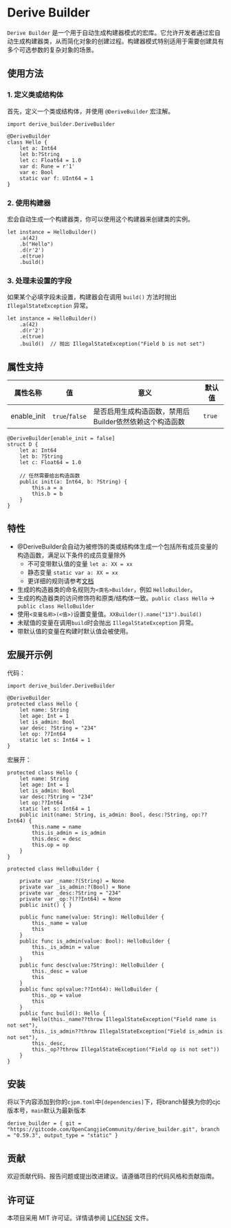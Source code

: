 # Derive Builder

`Derive Builder` 是一个用于自动生成构建器模式的宏库。它允许开发者通过宏自动生成构建器类，从而简化对象的创建过程。构建器模式特别适用于需要创建具有多个可选参数的复杂对象的场景。

## 使用方法

### 1. 定义类或结构体

首先，定义一个类或结构体，并使用 `@DeriveBuilder` 宏注解。

```cj
import derive_builder.DeriveBuilder

@DeriveBuilder
class Hello {
    let a: Int64
    let b:?String
    let c: Float64 = 1.0
    var d: Rune = r'1'
    var e: Bool
    static var f: UInt64 = 1
}
```

### 2. 使用构建器

宏会自动生成一个构建器类，你可以使用这个构建器来创建类的实例。

```cj
let instance = HelloBuilder()
    .a(42)
    .b("Hello")
    .d(r'2')
    .e(true)
    .build()
```

### 3. 处理未设置的字段

如果某个必填字段未设置，构建器会在调用 `build()` 方法时抛出 `IllegalStateException` 异常。

```cj
let instance = HelloBuilder()
    .a(42)
    .d(r'2')
    .e(true)
    .build()  // 抛出 IllegalStateException("Field b is not set")
```

## 属性支持
|属性名称|值|意义|默认值|
|--|--|---|---|
|enable_init|`true`/`false`|是否启用生成构造函数，禁用后Builder依然依赖这个构造函数|`true`|

```cj
@DeriveBuilder[enable_init = false]
struct D {
    let a: Int64
    let b: ?String
    let c: Float64 = 1.0

    // 任然需要给出构造函数
    public init(a: Int64, b: ?String) {
        this.a = a
        this.b = b
    }
}
```

## 特性
- @DeriveBuilder会自动为被修饰的类或结构体生成一个包括所有成员变量的构造函数，满足以下条件的成员变量除外
    - 不可变带默认值的变量 `let a: XX = xx`
    - 静态变量 `static var a: XX = xx`
    - 更详细的规则请参考[文档](./doc/init_rule.md)
- 生成的构造器类的命名规则为`<类名>Builder`，例如 `HelloBuilder`。
- 生成的构造器类的访问修饰符和原类/结构体一致。`public class Hello` -> `public class HelloBuilder`
- 使用`<变量名称>(<值>)`设置变量值。`XXBuilder().name("13").build()`
- 未赋值的变量在调用`build`时会抛出 `IllegalStateException` 异常。
- 带默认值的变量在构建时默认值会被使用。

## 宏展开示例
代码：
```cj
import derive_builder.DeriveBuilder

@DeriveBuilder
protected class Hello {
    let name: String
    let age: Int = 1
    let is_admin: Bool
    var desc: ?String = "234"
    let op: ??Int64
    static let s: Int64 = 1
}
```
宏展开：
```cj
protected class Hello {
    let name: String
    let age: Int = 1
    let is_admin: Bool
    var desc:?String = "234"
    let op:??Int64
    static let s: Int64 = 1
    public init(name: String, is_admin: Bool, desc:?String, op:??Int64) {
        this.name = name
        this.is_admin = is_admin
        this.desc = desc
        this.op = op
    }
}

protected class HelloBuilder {
    
    private var _name:?(String) = None
    private var _is_admin:?(Bool) = None
    private var _desc:?String = "234"
    private var _op:?(??Int64) = None
    public init() { }
    
    public func name(value: String): HelloBuilder {
        this._name = value
        this
    }
    public func is_admin(value: Bool): HelloBuilder {
        this._is_admin = value
        this
    }
    public func desc(value:?String): HelloBuilder {
        this._desc = value
        this
    }
    public func op(value:??Int64): HelloBuilder {
        this._op = value
        this
    }
    public func build(): Hello {
        Hello(this._name??throw IllegalStateException("Field name is not set"),
        this._is_admin??throw IllegalStateException("Field is_admin is not set"),
        this._desc,
        this._op??throw IllegalStateException("Field op is not set"))
    }
}

```

## 安装
将以下内容添加到你的`cjpm.toml`中`[dependencies]`下，将branch替换为你的cjc版本号，`main`默认为最新版本
```
derive_builder = { git = "https://gitcode.com/OpenCangjieCommunity/derive_builder.git", branch = "0.59.3", output_type = "static" }
```

## 贡献

欢迎贡献代码、报告问题或提出改进建议。请遵循项目的代码风格和贡献指南。

## 许可证

本项目采用 MIT 许可证。详情请参阅 [LICENSE](LICENSE) 文件。
